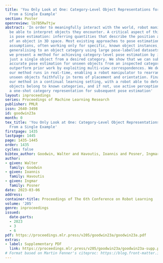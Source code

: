 ```yaml
---
title: 'You Only Look at One: Category-Level Object Representations for Pose Estimation
  From a Single Example'
section: Poster
openreview: lb7B5Rw7tjw
abstract: 'In order to meaningfully interact with the world, robot manipulators must
  be able to interpret objects they encounter. A critical aspect of this interpretation
  is pose estimation: inferring quantities that describe the position and orientation
  of an object in 3D space. Most existing approaches to pose estimation make limiting
  assumptions, often working only for specific, known object instances, or at best
  generalising to an object category using large pose-labelled datasets. In this work,
  we present a method for achieving category-level pose estimation by inspection of
  just a single object from a desired category. We show that we can subsequently perform
  accurate pose estimation for unseen objects from an inspected category, and considerably
  outperform prior work by exploiting multi-view correspondences. We demonstrate that
  our method runs in real-time, enabling a robot manipulator to rearrange previously
  unseen objects faithfully in terms of placement and orientation. Finally, we showcase
  our method in a continual learning setting, with a robot able to determine whether
  objects belong to known categories, and if not, use active perception to produce
  a one-shot category representation for subsequent pose estimation'
layout: inproceedings
series: Proceedings of Machine Learning Research
publisher: PMLR
issn: 2640-3498
id: goodwin23a
month: 0
tex_title: 'You Only Look at One: Category-Level Object Representations for Pose Estimation
  From a Single Example'
firstpage: 1435
lastpage: 1445
page: 1435-1445
order: 1435
cycles: false
bibtex_author: Goodwin, Walter and Havoutis, Ioannis and Posner, Ingmar
author:
- given: Walter
  family: Goodwin
- given: Ioannis
  family: Havoutis
- given: Ingmar
  family: Posner
date: 2023-03-06
address:
container-title: Proceedings of The 6th Conference on Robot Learning
volume: '205'
genre: inproceedings
issued:
  date-parts:
  - 2023
  - 3
  - 6
pdf: https://proceedings.mlr.press/v205/goodwin23a/goodwin23a.pdf
extras:
- label: Supplementary PDF
  link: https://proceedings.mlr.press/v205/goodwin23a/goodwin23a-supp.pdf
# Format based on Martin Fenner's citeproc: https://blog.front-matter.io/posts/citeproc-yaml-for-bibliographies/
---
```

